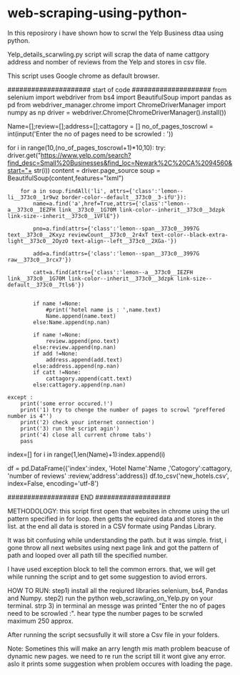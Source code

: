 # web-scraping-using-python-
In this reposirory i have shown how to scrwl the Yelp Business dtaa using python.

Yelp_details_scarwling.py script will scrap the data of name cattgory address and nomber of reviews from the Yelp and stores in csv file.

This script uses Google chrome as default browser.

##################### start of code ####################
from selenium import webdriver
from bs4 import BeautifulSoup
import pandas as pd
from webdriver_manager.chrome import ChromeDriverManager
import numpy as np
driver = webdriver.Chrome(ChromeDriverManager().install())

Name=[];review=[];address=[];cattagory = []
no_of_pages_toscrowl = int(input('Enter the no of pages need to be scrowled :  '))
 
for i in range(10,(no_of_pages_toscrowl+1)*10,10):
	try:
		driver.get("https://www.yelp.com/search?find_desc=Small%20Businesses&find_loc=Newark%2C%20CA%2094560&start="+ str(i))
		content = driver.page_source
		soup = BeautifulSoup(content,features="lxml")

		for a in soup.findAll('li', attrs={'class':'lemon--li__373c0__1r9wz border-color--default__373c0__3-ifU'}):
			name=a.find('a',href=True,attrs={'class':"lemon--a__373c0__IEZFH link__373c0__1G70M link-color--inherit__373c0__3dzpk link-size--inherit__373c0__1VFlE"})

			pno=a.find(attrs={'class':'lemon--span__373c0__3997G text__373c0__2Kxyz reviewCount__373c0__2r4xT text-color--black-extra-light__373c0__2OyzO text-align--left__373c0__2XGa-'})

			add=a.find(attrs={'class':'lemon--span__373c0__3997G raw__373c0__3rcx7'})

			catt=a.find(attrs={'class':'lemon--a__373c0__IEZFH link__373c0__1G70M link-color--inherit__373c0__3dzpk link-size--default__373c0__7tls6'})


			if name !=None:
				#print('hotel name is : ',name.text)
				Name.append(name.text)
			else:Name.append(np.nan)

			if name !=None:
				review.append(pno.text)
			else:review.append(np.nan)
			if add !=None:
				address.append(add.text)
			else:address.append(np.nan)
			if catt !=None:	
				cattagory.append(catt.text)
			else:cattagory.append(np.nan)
			
	except :
		print('some error occured.!')
		print('1) try to chenge the number of pages to scrowl "preffered number is 4"')
		print('2) check your internet connection')
		print('3) run the script agin')
		print('4) close all current chrome tabs')
		pass

index=[]
for i in range(1,len(Name)+1):index.append(i)


df = pd.DataFrame({'index':index, 'Hotel Name':Name ,'Catogory':cattagory, 'number of reviews' :review,'address':address}) 
df.to_csv('new_hotels.csv', index=False, encoding='utf-8')

##################  END  ###################

METHODOLOGY:
this script first open that websites in chrome using the url pattern specified in for loop.
then getts the equired data and stores in the list.
at the end all data is stored in a CSV formate using Pandas Library.

It was bit confusing while understanding the path. but it was simple.
frist, i gone throw all next websites using next page link and got the pattern of path and looped over all path till the specified number.

I have used exception block to tell the common errors. that, we will get while running the script and to get some suggestion to aviod errors.

HOW TO RUN:
step1) install all the reqiured libraries selenium, bs4, Pandas and Numpy.
step2) run the  python web_scrawling_on_Yelp.py on your terminal.
strp 3) in terminal an messge was printed "Enter the no of pages need to be scrowled :". hear type the number pages to be scrwled maximum 250 approx.

After running the script secsusfully it will store a Csv file in your folders.

Note:
Sometines this will make an arry length mis math problem beacuse of dynamic new pages. we need to re run the script till it wont give any error.
aslo it prints some suggestion when problem occures with loading the page.

